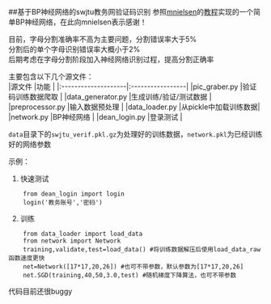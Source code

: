 ##基于BP神经网络的swjtu教务网验证码识别
[](https://github.com/wzbazinga/swjtu-verif-code/edit/master/bp.png)
参照[mnielsen](https://github.com/mnielsen)的[教程](http://neuralnetworksanddeeplearning.com/)实现的一个简单BP神经网络，在此向mnielsen表示感谢！

目前，字母分割准确率不高为主要问题，分割错误率大于5%  
分割后的单个字母识别错误率大概小于2%  
后期考虑在字母分割阶段加入神经网络识别过程，提高分割正确率  
  
主要包含以下几个源文件：  
|源文件               |功能                |
|:--------------------|:-----------------|
|pic_graber.py       |验证码训练数据爬取     |
|data_generator.py   |生成训练/验证/测试数据 |
|preprocessor.py     |输入数据预处理        |
|data_loader.py      |从pickle中加载训练数据|
|network.py          |BP神经网络           |
|dean_login.py       |登录测试             |

`data`目录下的`swjtu_verif.pkl.gz`为处理好的训练数据，`network.pkl`为已经训练好的网络参数  
 
示例：
1. 快速测试
```
	from dean_login import login
	login('教务账号','密码')
```
2. 训练  
```
	from data_loader import load_data
	from network import Network
	training,validate,test=load_data() #将训练数据解压后使用load_data_raw函数速度更快
	net=Network([17*17,20,26]) #也可不带参数，默认参数为[17*17,20,26]
	net.SGD(training,40,50,3.0,test) #随机梯度下降算法，也可不带参数
```


代码目前还很buggy
